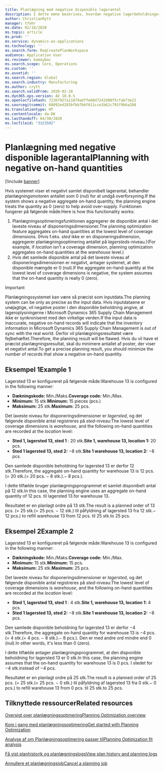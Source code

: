 ```yaml
---
title: Planlægning med negative disponible lagerantal
description: I dette emne beskrives, hvordan negative lagerbeholdninger håndteres, når du bruger planlægningsoptimering.
author: ChristianRytt
manager: tfehr
ms.date: 02/18/2020
ms.topic: article
ms.prod: ''
ms.service: dynamics-ax-applications
ms.technology: ''
ms.search.form: ReqCreatePlanWorkspace
audience: Application User
ms.reviewer: kamaybac
ms.search.scope: Core, Operations
ms.custom: ''
ms.assetid: ''
ms.search.region: Global
ms.search.industry: Manufacturing
ms.author: crytt
ms.search.validFrom: 2020-02-18
ms.dyn365.ops.version: AX 10.0.5
ms.openlocfilehash: 72367927a11879adffe68d7242d88f5cfab73e22
ms.sourcegitcommit: 68092ed283bfbb7b6f611cce1b62c791f9b6a208
ms.translationtype: HT
ms.contentlocale: da-DK
ms.lasthandoff: 04/30/2020
ms.locfileid: "3323502"
---
```

# <a name="planning-with-negative-on-hand-quantities"></a><span data-ttu-id="5c819-103">Planlægning med negative disponible lagerantal</span><span class="sxs-lookup"><span data-stu-id="5c819-103">Planning with negative on-hand quantities</span></span>

[!include [banner](../../includes/banner.md)]

<span data-ttu-id="5c819-104">Hvis systemet viser et negativt samlet disponibelt lagerantal, behandler planlægningsmotoren antallet som 0 (nul) for at undgå overforsyning.</span><span class="sxs-lookup"><span data-stu-id="5c819-104">If the system shows a negative aggregate on-hand quantity, the planning engine treats the quantity as 0 (zero) to help avoid over-supply.</span></span> <span data-ttu-id="5c819-105">Funktionen fungerer på følgende måde:</span><span class="sxs-lookup"><span data-stu-id="5c819-105">Here is how this functionality works:</span></span>

1. <span data-ttu-id="5c819-106">Planlægningsoptimeringsfunktionen aggregerer de disponible antal i det laveste niveau af disponeringsdimensioner.</span><span class="sxs-lookup"><span data-stu-id="5c819-106">The planning optimization feature aggregates on-hand quantities at the lowest level of coverage dimensions.</span></span> <span data-ttu-id="5c819-107">(Hvis f.eks. *sted* ikke er en disponeringsdimension, aggregerer planlægningsoptimering antallet på *lagersteds*-niveau.)</span><span class="sxs-lookup"><span data-stu-id="5c819-107">(For example, if *location* isn't a coverage dimension, planning optimization aggregates on-hand quantities at the *warehouse* level.)</span></span>
1. <span data-ttu-id="5c819-108">Hvis det samlede disponible antal på det laveste niveau af disponeringsdimensionen er negativt, antager systemet, at den disponible mængde er 0 (nul).</span><span class="sxs-lookup"><span data-stu-id="5c819-108">If the aggregate on-hand quantity at the lowest level of coverage dimensions is negative, the system assumes that the on-hand quantity is really 0 (zero).</span></span>

> [!IMPORTANT]
> <span data-ttu-id="5c819-109">Planlægningssystemet kan være så præcist som inputdata.</span><span class="sxs-lookup"><span data-stu-id="5c819-109">The planning system can be only as precise as the input data.</span></span> <span data-ttu-id="5c819-110">Hvis inputdataene er unøjagtige, vil negative poster i den disponible beholdning angive, at lageroplysningerne i Microsoft Dynamics 365 Supply Chain Management ikke er synkroniseret med den virkelige verden.</span><span class="sxs-lookup"><span data-stu-id="5c819-110">If the input data is inaccurate, negative on-hand records will indicate that the inventory information in Microsoft Dynamics 365 Supply Chain Management is out of sync with the real world.</span></span> <span data-ttu-id="5c819-111">Derfor vil planlægningsresultatet være fejlbehæftet.</span><span class="sxs-lookup"><span data-stu-id="5c819-111">Therefore, the planning result will be flawed.</span></span> <span data-ttu-id="5c819-112">Hvis du vil have et præcist planlægningsresultat, skal du minimere antallet af poster, der viser et negativt antal.</span><span class="sxs-lookup"><span data-stu-id="5c819-112">To get a precise planning result, you should minimize the number of records that show a negative on-hand quantity.</span></span>

## <a name="example-1"></a><span data-ttu-id="5c819-113">Eksempel 1</span><span class="sxs-lookup"><span data-stu-id="5c819-113">Example 1</span></span>

<span data-ttu-id="5c819-114">Lagersted 13 er konfigureret på følgende måde:</span><span class="sxs-lookup"><span data-stu-id="5c819-114">Warehouse 13 is configured in the following manner:</span></span>

- <span data-ttu-id="5c819-115">**Dækningskode:** Min./Maks.</span><span class="sxs-lookup"><span data-stu-id="5c819-115">**Coverage code:** Min./Max.</span></span>
- <span data-ttu-id="5c819-116">**Minimum:** 15 stk.</span><span class="sxs-lookup"><span data-stu-id="5c819-116">**Minimum:** 15 pieces (pcs.)</span></span>
- <span data-ttu-id="5c819-117">**Maksimum:** 25 stk.</span><span class="sxs-lookup"><span data-stu-id="5c819-117">**Maximum:** 25 pcs.</span></span>

<span data-ttu-id="5c819-118">Det laveste niveau for disponeringsdimensioner er *lagersted*, og det følgende disponible antal registreres på *sted*-niveau:</span><span class="sxs-lookup"><span data-stu-id="5c819-118">The lowest level of coverage dimensions is *warehouse*, and the following on-hand quantities are recorded at the *location* level:</span></span>

- <span data-ttu-id="5c819-119">**Sted 1, lagersted 13, sted 1** : 20 stk.</span><span class="sxs-lookup"><span data-stu-id="5c819-119">**Site 1, warehouse 13, location 1:** 20 pcs.</span></span>
- <span data-ttu-id="5c819-120">**Sted 1 lagersted 13, sted 2:** &minus;8 stk.</span><span class="sxs-lookup"><span data-stu-id="5c819-120">**Site 1 warehouse 13, location 2:** &minus;8 pcs.</span></span>

<span data-ttu-id="5c819-121">Den samlede disponible beholdning for lagersted 13 er derfor 12 stk.</span><span class="sxs-lookup"><span data-stu-id="5c819-121">Therefore, the aggregate on-hand quantity for warehouse 13 is 12 pcs.</span></span> <span data-ttu-id="5c819-122">(= 20 stk.</span><span class="sxs-lookup"><span data-stu-id="5c819-122">(= 20 pcs.</span></span> <span data-ttu-id="5c819-123">&minus; 8 stk.).</span><span class="sxs-lookup"><span data-stu-id="5c819-123">&minus; 8 pcs.).</span></span>

<span data-ttu-id="5c819-124">I dette tilfælde bruger planlægningsprogrammet et samlet disponibelt antal på 12 stk.</span><span class="sxs-lookup"><span data-stu-id="5c819-124">In this case, the planning engine uses an aggregate on-hand quantity of 12 pcs.</span></span> <span data-ttu-id="5c819-125">til lagersted 13.</span><span class="sxs-lookup"><span data-stu-id="5c819-125">for warehouse 13.</span></span>

<span data-ttu-id="5c819-126">Resultatet er en planlagt ordre på 13 stk.</span><span class="sxs-lookup"><span data-stu-id="5c819-126">The result is a planned order of 13 pcs.</span></span> <span data-ttu-id="5c819-127">(= 25 stk.</span><span class="sxs-lookup"><span data-stu-id="5c819-127">(= 25 pcs.</span></span> <span data-ttu-id="5c819-128">&minus; 12 stk.) til påfyldning af lagersted 13 fra 12 stk.</span><span class="sxs-lookup"><span data-stu-id="5c819-128">&minus; 12 pcs.) to refill warehouse 13 from 12 pcs.</span></span> <span data-ttu-id="5c819-129">til 25 stk.</span><span class="sxs-lookup"><span data-stu-id="5c819-129">to 25 pcs.</span></span>

## <a name="example-2"></a><span data-ttu-id="5c819-130">Eksempel 2</span><span class="sxs-lookup"><span data-stu-id="5c819-130">Example 2</span></span>

<span data-ttu-id="5c819-131">Lagersted 13 er konfigureret på følgende måde:</span><span class="sxs-lookup"><span data-stu-id="5c819-131">Warehouse 13 is configured in the following manner:</span></span>

- <span data-ttu-id="5c819-132">**Dækningskode:** Min./Maks.</span><span class="sxs-lookup"><span data-stu-id="5c819-132">**Coverage code:** Min./Max.</span></span>
- <span data-ttu-id="5c819-133">**Minimum:** 15 stk.</span><span class="sxs-lookup"><span data-stu-id="5c819-133">**Minimum:** 15 pcs.</span></span>
- <span data-ttu-id="5c819-134">**Maksimum:** 25 stk.</span><span class="sxs-lookup"><span data-stu-id="5c819-134">**Maximum:** 25 pcs.</span></span>

<span data-ttu-id="5c819-135">Det laveste niveau for disponeringsdimensioner er *lagersted*, og det følgende disponible antal registreres på *sted*-niveau:</span><span class="sxs-lookup"><span data-stu-id="5c819-135">The lowest level of coverage dimensions is *warehouse*, and the following on-hand quantities are recorded at the *location* level:</span></span>

- <span data-ttu-id="5c819-136">**Sted 1, lagersted 13, sted 1** : 4 stk.</span><span class="sxs-lookup"><span data-stu-id="5c819-136">**Site 1, warehouse 13, location 1:** 4 pcs.</span></span>
- <span data-ttu-id="5c819-137">**Sted 1 lagersted 13, sted 2:** &minus;8 stk.</span><span class="sxs-lookup"><span data-stu-id="5c819-137">**Site 1 warehouse 13, location 2:** &minus;8 pcs.</span></span>

<span data-ttu-id="5c819-138">Den samlede disponible beholdning for lagersted 13 er derfor &minus;4 stk.</span><span class="sxs-lookup"><span data-stu-id="5c819-138">Therefore, the aggregate on-hand quantity for warehouse 13 is &minus;4 pcs.</span></span> <span data-ttu-id="5c819-139">(= 4 stk.</span><span class="sxs-lookup"><span data-stu-id="5c819-139">(= 4 pcs.</span></span> <span data-ttu-id="5c819-140">&minus; 8 stk.).</span><span class="sxs-lookup"><span data-stu-id="5c819-140">&minus; 8 pcs.).</span></span> <span data-ttu-id="5c819-141">Den er med andre ord mindre end 0 (nul).</span><span class="sxs-lookup"><span data-stu-id="5c819-141">In other words, it's less than 0 (zero).</span></span>

<span data-ttu-id="5c819-142">I dette tilfælde antager planlægningsprogrammet, at den disponible beholdning for lagersted 13 er 0 stk.</span><span class="sxs-lookup"><span data-stu-id="5c819-142">In this case, the planning engine assumes that the on-hand quantity for warehouse 13 is 0 pcs.</span></span> <span data-ttu-id="5c819-143">I stedet for &minus;4 stk.</span><span class="sxs-lookup"><span data-stu-id="5c819-143">instead of &minus;4 pcs.</span></span>

<span data-ttu-id="5c819-144">Resultatet er en planlagt ordre på 25 stk.</span><span class="sxs-lookup"><span data-stu-id="5c819-144">The result is a planned order of 25 pcs.</span></span> <span data-ttu-id="5c819-145">(= 25 stk.</span><span class="sxs-lookup"><span data-stu-id="5c819-145">(= 25 pcs.</span></span> <span data-ttu-id="5c819-146">&minus; 0 stk.) til påfyldning af lagersted 13 fra 0 stk.</span><span class="sxs-lookup"><span data-stu-id="5c819-146">&minus; 0 pcs.) to refill warehouse 13 from 0 pcs.</span></span> <span data-ttu-id="5c819-147">til 25 stk.</span><span class="sxs-lookup"><span data-stu-id="5c819-147">to 25 pcs.</span></span>

## <a name="related-resources"></a><span data-ttu-id="5c819-148">Tilknyttede ressourcer</span><span class="sxs-lookup"><span data-stu-id="5c819-148">Related resources</span></span>

[<span data-ttu-id="5c819-149">Oversigt over planlægningsoptimering</span><span class="sxs-lookup"><span data-stu-id="5c819-149">Planning Optimization overview</span></span>](planning-optimization-overview.md)

[<span data-ttu-id="5c819-150">Kom i gang med planlægningsoptimering</span><span class="sxs-lookup"><span data-stu-id="5c819-150">Get started with Planning Optimization</span></span>](get-started.md)

[<span data-ttu-id="5c819-151">Analyse af om Planlægningsoptimering passer til</span><span class="sxs-lookup"><span data-stu-id="5c819-151">Planning Optimization fit analysis</span></span>](planning-optimization-fit-analysis.md)

[<span data-ttu-id="5c819-152">Få vist planhistorik og planlægningslogs</span><span class="sxs-lookup"><span data-stu-id="5c819-152">View plan history and planning logs</span></span>](plan-history-logs.md)

[<span data-ttu-id="5c819-153">Annullere et planlægningsjob</span><span class="sxs-lookup"><span data-stu-id="5c819-153">Cancel a planning job</span></span>](cancel-planning-job.md)
